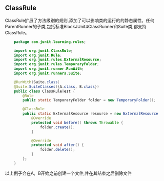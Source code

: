 ClassRule
------
ClassRule扩展了方法级别的规则,添加了可以影响类的运行的的静态属性。任何ParentRunner的子类,包括标准BlockJUnit4ClassRunner和Suite类,都支持ClassRule。
```java
    package com.junit.learning.rules;

    import org.junit.ClassRule;
    import org.junit.Rule;
    import org.junit.rules.ExternalResource;
    import org.junit.rules.TemporaryFolder;
    import org.junit.runner.RunWith;
    import org.junit.runners.Suite;

    @RunWith(Suite.class)
    @Suite.SuiteClasses({A.class, B.class})
    public class ClassRuleTest {
        @Rule
        public static TemporaryFolder folder = new TemporaryFolder();

        @ClassRule
        public static ExternalResource resource = new ExternalResource() {
            @Override
            protected void before() throws Throwable {
                folder.create();
            }

            @Override
            protected void after() {
                folder.delete();
            }
        };
    }
```
以上例子会在A，B开始之前创建一个文件,并在其结束之后删除文件